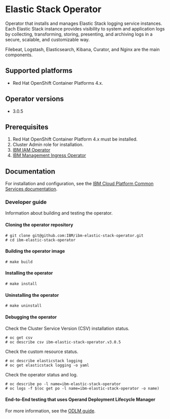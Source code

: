 
# Elastic Stack Operator

Operator that installs and manages Elastic Stack logging service instances. 
Each Elastic Stack instance provides visibility to system and application
logs by collecting, transforming, storing, presenting, and archiving logs in a
secure, scalable, and customizable way. 

Filebeat, Logstash, Elasticsearch, Kibana, Curator, and Nginx are the main components.

## Supported platforms

- Red Hat OpenShift Container Platforms 4.x.

## Operator versions

- 3.0.5

## Prerequisites

1. Red Hat OpenShift Container Platform 4.x must be installed.
1. Cluster Admin role for installation.
1. [IBM IAM Operator](https://github.com/IBM/ibm-iam-operator)
1. [IBM Management Ingress Operator](https://github.com/IBM/ibm-management-ingress-operator)

## Documentation

For installation and configuration, see the [IBM Cloud Platform Common Services documentation](http://ibm.biz/cpcsdocs).

### Developer guide

Information about building and testing the operator.

#### Cloning the operator repository
```
# git clone git@github.com:IBM/ibm-elastic-stack-operator.git
# cd ibm-elastic-stack-operator
```

#### Building the operator image
```
# make build
```

#### Installing the operator 
```
# make install
```

#### Uninstalling the operator
```
# make uninstall
```

#### Debugging the operator

Check the Cluster Service Version (CSV) installation status.
```
# oc get csv
# oc describe csv ibm-elastic-stack-operator.v3.0.5
```

Check the custom resource status.
```
# oc describe elasticstack logging
# oc get elasticstack logging -o yaml
```

Check the operator status and log.
```
# oc describe po -l name=ibm-elastic-stack-operator
# oc logs -f $(oc get po -l name=ibm-elastic-stack-operator -o name)
```

#### End-to-End testing that uses Operand Deployment Lifecycle Manager

For more information, see the [ODLM guide](https://github.com/IBM/operand-deployment-lifecycle-manager/blob/master/docs/install/common-service-integration.md#end-to-end-test).

